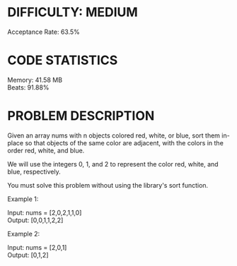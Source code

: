 # DIFFICULTY: MEDIUM
Acceptance Rate: 63.5%

# CODE STATISTICS
Memory: 41.58 MB <br />
Beats: 91.88%

# PROBLEM DESCRIPTION
Given an array nums with n objects colored red, white, or blue, sort them in-place so that objects of the same color are adjacent, with the colors in the order red, white, and blue.

We will use the integers 0, 1, and 2 to represent the color red, white, and blue, respectively.

You must solve this problem without using the library's sort function.


Example 1:

Input: nums = [2,0,2,1,1,0] <br />
Output: [0,0,1,1,2,2] 

Example 2: 

Input: nums = [2,0,1]<br />
Output: [0,1,2]
